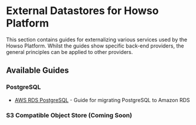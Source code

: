 # External Datastores for Howso Platform

This section contains guides for externalizing various services used by the Howso Platform.  Whilst the guides show specific back-end providers, the general principles can be applied to other providers.

## Available Guides

### PostgreSQL
- [AWS RDS PostgreSQL](postgres/aws-rds/README.md) - Guide for migrating PostgreSQL to Amazon RDS

### S3 Compatible Object Store (Coming Soon)